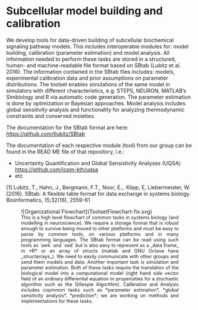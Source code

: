 # Subcellular model building and calibration

We develop tools for data-driven building of subcellular biochemical signaling pathway models. This includes interoperable modules for: model building, calibration (parameter estimation) and model analysis. All information needed to perform these tasks are stored in a structured, human- and machine-readable file format based on SBtab (Lubitz et al. 2016). The information contained in the SBtab files includes: models, experimental calibration data and prior assumptions on parameter distributions. The toolset enables simulations of the same model in simulators with different characteristics, e.g. STEPS, NEURON, MATLAB’s Simbiology and R via automatic code generation. The parameter estimation is done by optimization or Bayesian approaches. Model analysis includes global sensitivity analysis and functionality for analyzing thermodynamic constraints and conserved moieties.

The documentation for the SBtab format are here: https://github.com/tlubitz/SBtab

The documentation of each respective module (tool) from our group can be found in the READ ME file of that repository, i.e.:
- Uncertainty Quantification and Global Sensistivity Analyses (UQSA) https://github.com/icpm-kth/uqsa
- etc

[1] Lubitz, T., Hahn, J., Bergmann, F.T., Noor, E.,. Klipp, E, Liebermeister, W. (2016). SBtab: A flexible table format for data exchange in systems biology. Bioinformatics, 15;32(16), 2559-61

<figure>
![Organizational Flowchart](ToolsetFlowchart-fix.svg)
<figcaption align="justify" width="80%" style="font-size: 90%"> This is a
high level flowchart of common tasks in systems biology (and modelling
in neuroscience). We require a storage format that is robust enough to
survive being moved to other platforms and must be easy to parse by
common tools, on various platforms and in many programming
languages. The SBtab format can be read using such tools as `awk` and
`sed` but is also easy to represent as a _data frame_ in *R* or an
array of structs (matlab and GNU Octave have _structarrays_). We need
to easily communicate with other groups and send them models and
data. Another important task is simulation and parameter
estimation. Both of these tasks require the translation of the
biological model into a computational model (right hand side vector
field of an ordinary differential equation or propensities for a
stochastic algorithm such as the Gillespie Algorithm). Calibration and
Analysis includes copmmon tasks such as *parameter estimation*,
*global sensitivity analysis*, *prediction*; we are working on methods
and implementations for these tasks.
</figcaption> </figure>

